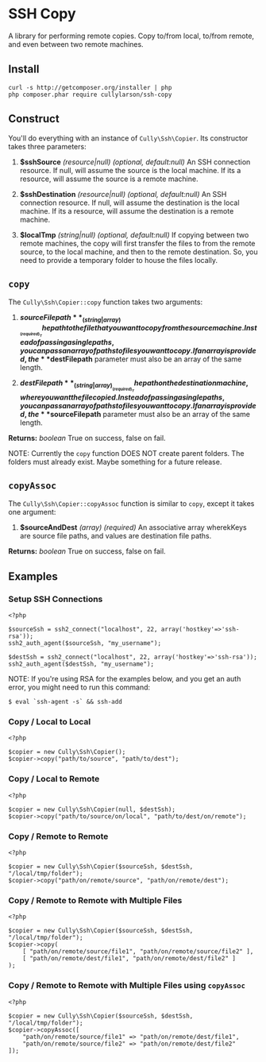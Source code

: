 # SSH Copy

A library for performing remote copies. Copy to/from local, to/from remote,
and even between two remote machines.

## Install

```
curl -s http://getcomposer.org/installer | php
php composer.phar require cullylarson/ssh-copy
```

## Construct

You'll do everything with an instance of `Cully\Ssh\Copier`. Its constructor takes three
parameters:

1. **$sshSource** _(resource|null)_ _(optional, default:null)_ An SSH connection resource.
If null, will assume the source is the local machine. If its a resource, will assume the
source is a remote machine.

1. **$sshDestination** _(resource|null)_ _(optional, default:null)_ An SSH connection resource.
If null, will assume the destination is the local machine. If its a resource, will assume the
destination is a remote machine.

1. **$localTmp** _(string|null)_ _(optional, default:null)_ If copying between two remote machines,
the copy will first transfer the files to from the remote source, to the local machine,
and then to the remote destination.  So, you need to provide a temporary folder to house
the files locally.

## `copy`

The `Cully\Ssh\Copier::copy` function takes two arguments:

1. **$sourceFilepath** _(string|array)_ _(required)_ The path to the file that you want to copy
from the source machine.  Instead of passing a single paths, you can pass an array of paths to
files you want to copy.  If an array is provided, the **$destFilepath** parameter must also
be an array of the same length.

1. **$destFilepath** _(string|array)_ _(required)_ The path on the destination machine, where you
want the file copied.  Instead of passing a single paths, you can pass an array of paths to
files you want to copy.  If an array is provided, the **$sourceFilepath** parameter must also
be an array of the same length.

**Returns:** _boolean_ True on success, false on fail.

NOTE: Currently the `copy` function DOES NOT create parent folders.  The folders must already exist.
Maybe something for a future release.

## `copyAssoc`

The `Cully\Ssh\Copier::copyAssoc` function is similar to `copy`, except it takes one argument:

1. **$sourceAndDest** _(array)_ _(required)_ An associative array wherekKeys are source file paths,
and values are destination file paths.

**Returns:** _boolean_ True on success, false on fail.

## Examples

### Setup SSH Connections

```
<?php

$sourceSsh = ssh2_connect("localhost", 22, array('hostkey'=>'ssh-rsa'));
ssh2_auth_agent($sourceSsh, "my_username");

$destSsh = ssh2_connect("localhost", 22, array('hostkey'=>'ssh-rsa'));
ssh2_auth_agent($destSsh, "my_username");
```

NOTE:  If you're using RSA for the examples below, and you get an auth error,
you might need to run this command:
       
    $ eval `ssh-agent -s` && ssh-add

### Copy / Local to Local

```
<?php

$copier = new Cully\Ssh\Copier();
$copier->copy("path/to/source", "path/to/dest");
```
    
### Copy / Local to Remote

```
<?php

$copier = new Cully\Ssh\Copier(null, $destSsh);
$copier->copy("path/to/source/on/local", "path/to/dest/on/remote");
```
    
### Copy / Remote to Remote

```
<?php

$copier = new Cully\Ssh\Copier($sourceSsh, $destSsh, "/local/tmp/folder");
$copier->copy("path/on/remote/source", "path/on/remote/dest");
```
    
### Copy / Remote to Remote with Multiple Files

```
<?php

$copier = new Cully\Ssh\Copier($sourceSsh, $destSsh, "/local/tmp/folder");
$copier->copy(
    [ "path/on/remote/source/file1", "path/on/remote/source/file2" ],
    [ "path/on/remote/dest/file1", "path/on/remote/dest/file2" ]
);
```

### Copy / Remote to Remote with Multiple Files using `copyAssoc`

```
<?php

$copier = new Cully\Ssh\Copier($sourceSsh, $destSsh, "/local/tmp/folder");
$copier->copyAssoc([
    "path/on/remote/source/file1" => "path/on/remote/dest/file1",
    "path/on/remote/source/file2" => "path/on/remote/dest/file2"
]);
```